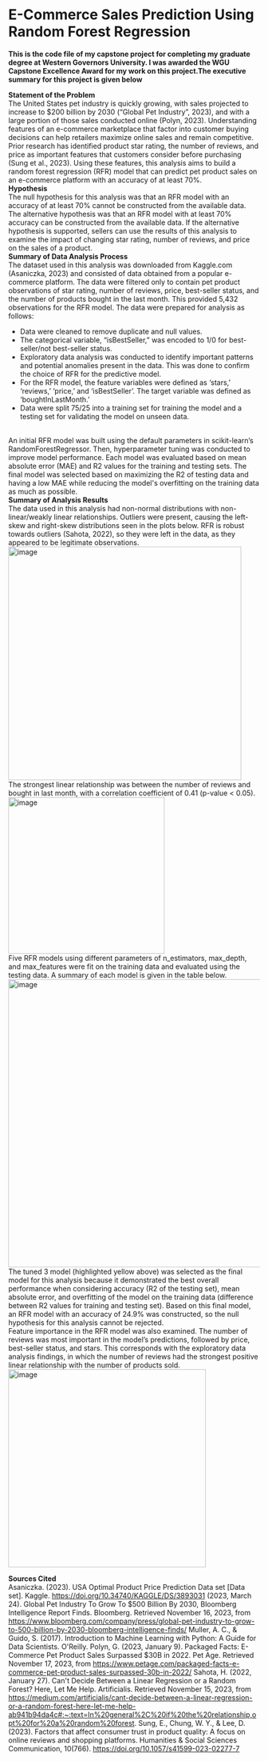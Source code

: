 # E-Commerce Sales Prediction Using Random Forest Regression

<b>This is the code file of my capstone project for completing my graduate degree at Western Governors University. I was awarded the WGU Capstone Excellence Award for my work on this project.The executive summary for this project is given below</b>

<b>Statement of the Problem</b><br>
	The United States pet industry is quickly growing, with sales projected to increase to $200 billion by 2030 (“Global Pet Industry”, 2023),  and with a large portion of those sales conducted online (Polyn, 2023). Understanding features of an e-commerce marketplace that factor into customer buying decisions can help retailers maximize online sales and remain competitive. Prior research has identified product star rating, the number of reviews, and price as important features that customers consider before purchasing (Sung et al., 2023). Using these features, this analysis aims to build a random forest regression (RFR) model that can predict pet product sales on an e-commerce platform with an accuracy of at least 70%.<br>
<b>Hypothesis</b><br>
	The null hypothesis for this analysis was that an RFR model with an accuracy of at least 70% cannot be constructed from the available data. The alternative hypothesis was that an RFR model with at least 70% accuracy can be constructed from the available data. If the alternative hypothesis is supported, sellers can use the results of this analysis to examine the impact of changing star rating, number of reviews, and price on the sales of a product.<br> 
<b>Summary of Data Analysis Process</b><br>
The dataset used in this analysis was downloaded from Kaggle.com (Asaniczka, 2023) and consisted of data obtained from a popular e-commerce platform. The data were filtered only to contain pet product observations of star rating, number of reviews, price, best-seller status, and the number of products bought in the last month. This provided 5,432 observations for the RFR model. The data were prepared for analysis as follows:<br>
- Data were cleaned to remove duplicate and null values.
- The categorical variable, “isBestSeller,” was encoded to 1/0 for best-seller/not best-seller status.
- Exploratory data analysis was conducted to identify important patterns and potential anomalies present in the data. This was done to confirm the choice of RFR for the predictive model.
- For the RFR model, the feature variables were defined as ‘stars,’ ‘reviews,’ ‘price,’ and ‘isBestSeller’. The target variable was defined as ‘boughtInLastMonth.’
- Data were split 75/25 into a training set for training the model and a testing set for validating the model on unseen data.
<br>
An initial RFR model was built using the default parameters in scikit-learn’s RandomForestRegressor. Then, hyperparameter tuning was conducted to improve model performance. Each model was evaluated based on mean absolute error (MAE) and R2 values for the training and testing sets. The final model was selected based on maximizing the R2 of testing data and having a low MAE while reducing the model's overfitting on the training data as much as possible.<br> 
<b>Summary of Analysis Results</b><br>
	The data used in this analysis had non-normal distributions with non-linear/weakly linear relationships. Outliers were present, causing the left-skew and right-skew distributions seen in the plots below. RFR is robust towards outliers (Sahota, 2022), so they were left in the data, as they appeared to be legitimate observations.<br>
<img width="467" alt="image" src="https://github.com/cfuller19/cfuller19-e-commerce-sales-prediction/assets/101231073/eb1efef8-2259-4796-b11e-1a1979e4c3be"><br>
The strongest linear relationship was between the number of reviews and bought in last month, with a correlation coefficient of 0.41 (p-value < 0.05).<br>
<img width="313" alt="image" src="https://github.com/cfuller19/cfuller19-e-commerce-sales-prediction/assets/101231073/5ccec158-fbbd-486f-98e5-734b716ccf47"><br>
Five RFR models using different parameters of n_estimators, max_depth, and max_features were fit on the training data and evaluated using the testing data. A summary of each model is given in the table below.<br>
<img width="576" alt="image" src="https://github.com/cfuller19/cfuller19-e-commerce-sales-prediction/assets/101231073/3bf09355-d2be-4d71-839e-ea85dca331ca"><br>
The tuned 3 model (highlighted yellow above) was selected as the final model for this analysis because it demonstrated the best overall performance when considering accuracy (R2 of the testing set), mean absolute error, and overfitting of the model on the training data (difference between R2 values for training and testing set). Based on this final model, an RFR model with an accuracy of 24.9% was constructed, so the null hypothesis for this analysis cannot be rejected.<br>
Feature importance in the RFR model was also examined. The number of reviews was most important in the model’s predictions, followed by price, best-seller status, and stars. This corresponds with the exploratory data analysis findings, in which the number of reviews had the strongest positive linear relationship with the number of products sold.<br>
<img width="396" alt="image" src="https://github.com/cfuller19/cfuller19-e-commerce-sales-prediction/assets/101231073/45c5dfa3-b7fc-4177-9b96-91489a392afe"><br>

<b>Sources Cited</b><br>
Asaniczka. (2023). USA Optimal Product Price Prediction Data set [Data set]. Kaggle. https://doi.org/10.34740/KAGGLE/DS/3893031 
(2023, March 24). Global Pet Industry To Grow To $500 Billion By 2030, Bloomberg Intelligence Report Finds. Bloomberg. Retrieved November 16, 2023, from https://www.bloomberg.com/company/press/global-pet-industry-to-grow-to-500-billion-by-2030-bloomberg-intelligence-finds/
Muller, A. C., & Guido, S. (2017). Introduction to Machine Learning with Python: A Guide for Data Scientists. O'Reilly.
Polyn, G. (2023, January 9). Packaged Facts: E-Commerce Pet Product Sales Surpassed $30B in 2022. Pet Age. Retrieved November 17, 2023, from https://www.petage.com/packaged-facts-e-commerce-pet-product-sales-surpassed-30b-in-2022/ 
Sahota, H. (2022, January 27). Can't Decide Between a Linear Regression or a Random Forest? Here, Let Me Help. Artificialis. Retrieved November 15, 2023, from https://medium.com/artificialis/cant-decide-between-a-linear-regression-or-a-random-forest-here-let-me-help-ab941b94da4c#:~:text=In%20general%2C%20if%20the%20relationship,opt%20for%20a%20random%20forest. 
Sung, E., Chung, W. Y., & Lee, D. (2023). Factors that affect consumer trust in product quality: A focus on online reviews and shopping platforms. Humanities & Social Sciences Communication, 10(766). https://doi.org/10.1057/s41599-023-02277-7

